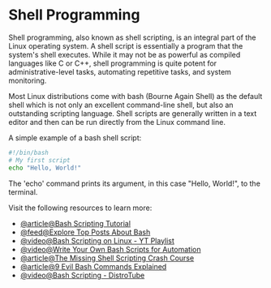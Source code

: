# Shell Programming 

Shell programming, also known as shell scripting, is an integral part of the Linux operating system. A shell script is essentially a program that the system's shell executes. While it may not be as powerful as compiled languages like C or C++, shell programming is quite potent for administrative-level tasks, automating repetitive tasks, and system monitoring.

Most Linux distributions come with bash (Bourne Again Shell) as the default shell which is not only an excellent command-line shell, but also an outstanding scripting language. Shell scripts are generally written in a text editor and then can be run directly from the Linux command line.

A simple example of a bash shell script:

```bash
#!/bin/bash
# My first script
echo "Hello, World!"
```
The 'echo' command prints its argument, in this case "Hello, World!", to the terminal.

Visit the following resources to learn more:

- [@article@Bash Scripting Tutorial](https://ryanstutorials.net/bash-scripting-tutorial/)
- [@feed@Explore Top Posts About Bash](https://app.daily.dev/tags/bash)
- [@video@Bash Scripting on Linux - YT Playlist](https://youtube.com/playlist?list=PLT98CRl2KxKGj-VKtApD8-zCqSaN2mD4w&si=MSehStqnhSqgoMSj)
- [@video@Write Your Own Bash Scripts for Automation](https://youtu.be/PPQ8m8xQAs8?si=CAD5pxa4g3ua1-m0)
- [@article@The Missing Shell Scripting Crash Course](https://dev.to/godcrampy/the-missing-shell-scripting-crash-course-37mk)
- [@article@9 Evil Bash Commands Explained](https://dev.to/devmount/9-evil-bash-commands-explained-4k5e)
- [@video@Bash Scripting - DistroTube](https://youtu.be/xhI1qXUrAHw?si=36V_AeUQIAwMpXBm)
